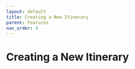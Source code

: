 ```yaml
---
layout: default
title: Creating a New Itinerary
parent: Features
nav_order: 4
---
```

# Creating a New Itinerary

